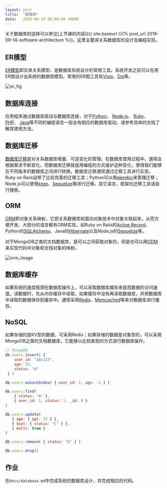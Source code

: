```yaml
---
layout: post
title:  "数据库"
date:   2019-09-16 08:00:00 +0800
---
```


关于数据库的选择可以参见[上节课的内容]({{ site.baseurl }}{% post_url 2018-09-14-software-architecture %})。这里主要讲关系数据库的设计及编程实现。

## ER模型

[ER模型][er]即实体关系模型，是数据库系统设计的常用工具。系统开发之前可以先用ER图设计出系统的数据库模型。常用的ER图工具有[Visio][]、[Dia][]等。

![er_fig][]

## 数据库连接

应用程序通过数据库驱动与数据库连接，对于[Python][python_driver]、 [Node.js][node.js_driver]、 [Ruby][ruby_driver]、 [PHP][php_driver]、 [Java][java_driver]等不同的编程语言一般会有相应的数据库驱动，请参考具体的文档了解其使用方法。

## 数据库迁移

[数据库迁移][db_migration]是对关系数据库增量、可逆变化的管理。在数据库使用过程中，通常会根据需求不断变化，而数据库迁移就是用编程的方式维护这种变化，使得我们能够在不同版本的数据库之间进行转换。数据库迁移通常通过迁移工具进行实现，Ruby on Rails自带了比较完善的迁移工具；Python可以用[alembic][]来管理迁移；Node.js可以使用[knex][]、[Sequelize][]等进行迁移。其它语言、框架的迁移工具请自行搜索。

## ORM

[ORM][]即对象关系映射，它把关系数据库和面向对象技术中对象关联起来，从而方便开发。大部分的语言都有ORM实现，如Ruby on Rails的[Active Record][]、Python的[SQLAlchemy][]、Java的[Hibernate][]以及Node.js的[Sequelize][]等。

对于MongoDB之类的文档数据库，是可以之间获取对象的，但是也可以用[ODM][]来实现代码中对象和文档对象的映射。

![orm_image][]

## 数据库缓存

如果系统的速度瓶颈在数据库操作上，可以采取数据库缓存来提高数据的访问速度。读数据时，先从内存缓存中读取，如果缓存中没有再读取数据库，并把数据库中读取的数据保存到缓存中。通常采用[Redis][]、[Memcached][]等来对数据库进行缓存。

## NoSQL

如果存储的是KV型的数据，可采用Redis；如果存储的数据是对象型的，可以采用MongoDB之类的文档数据库，它能够以比较直观的方式进行数据库操作。

~~~ javascript
// MongoDB
db.users.insert( {
    user_id: "abc123",
    age: 55,
    status: "A"
 } )

db.users.ensureIndex( { user_id: 1, age: -1 } )

db.users.find(
    { status: "A" },
    { user_id: 1, status: 1, _id: 0 }
)

db.users.update(
   { age: { $gt: 25 } },
   { $set: { status: "C" } },
   { multi: true }
)

db.users.remove( { status: "D" } )

db.users.drop()
~~~

## 作业

在`docs/database.md`中完成系统的数据库设计，并完成相应的代码。

[active record]: https://ruby-china.github.io/rails-guides/active_record_basics.html
[alembic]: https://pypi.org/project/alembic/
[db_migration]: https://en.wikipedia.org/wiki/Schema_migration
[dia]: http://dia-installer.de/
[er]: https://zh.wikipedia.org/wiki/ER%E6%A8%A1%E5%9E%8B
[er_fig]: /assets/images/er.png "ER图"
[hibernate]: http://hibernate.org/
[java_driver]: http://www.oracle.com/technetwork/java/javase/jdbc/index.html
[knex]: https://knexjs.org/
[memcached]: https://memcached.org/
[node.js_driver]: https://github.com/sindresorhus/awesome-nodejs#database
[odm]: https://docs.mongodb.com/ecosystem/drivers/#mongodb-odm-object-document-mapper
[orm]: https://zh.wikipedia.org/wiki/%E5%AF%B9%E8%B1%A1%E5%85%B3%E7%B3%BB%E6%98%A0%E5%B0%84
[orm_image]: /assets/images/orm.png "ORM"
[php_driver]: https://github.com/ziadoz/awesome-php#database
[python_driver]: https://github.com/vinta/awesome-python#database-drivers
[redis]: https://redis.io/
[ruby_driver]: https://github.com/markets/awesome-ruby#database-drivers
[sequelize]: http://docs.sequelizejs.com/
[sqlalchemy]: https://www.sqlalchemy.org/
[visio]: https://products.office.com/zh-cn/visio/flowchart-software
